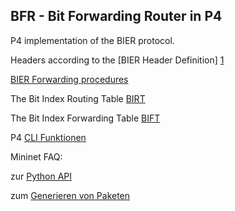 ## BFR - Bit Forwarding Router in P4

P4 implementation of the BIER protocol.

Headers according to the [BIER Header Definition] [1]

[BIER Forwarding procedures][2]

The Bit Index Routing Table [BIRT][3]

The Bit Index Forwarding Table [BIFT][3]

P4 [CLI Funktionen](https://github.com/p4lang/p4factory/blob/master/cli/pd_cli.py)


Mininet FAQ:

zur [Python API](https://github.com/mininet/mininet/wiki/FAQ#python-api)

zum [Generieren von Paketen](https://github.com/mininet/mininet/wiki/FAQ#traffic)


[1]:https://tools.ietf.org/html/draft-ietf-bier-mpls-encapsulation-04#page-6

[2]:https://tools.ietf.org/html/draft-ietf-bier-architecture-03#section-6.1

[3]:https://tools.ietf.org/html/draft-ietf-bier-architecture-03#section-6.3

[4]:https://tools.ietf.org/html/draft-ietf-bier-architecture-03#section-6.4
